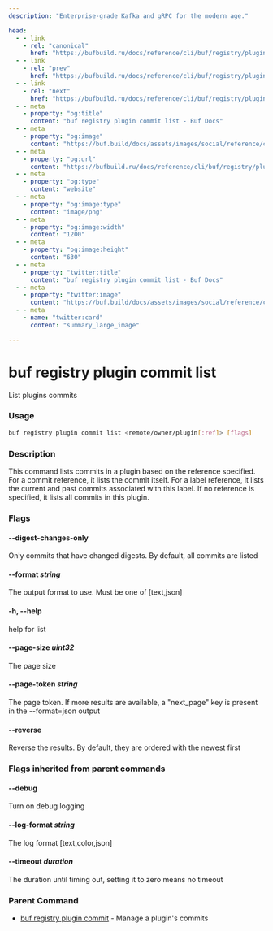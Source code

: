 ```yaml
---
description: "Enterprise-grade Kafka and gRPC for the modern age."

head:
  - - link
    - rel: "canonical"
      href: "https://bufbuild.ru/docs/reference/cli/buf/registry/plugin/commit/list/"
  - - link
    - rel: "prev"
      href: "https://bufbuild.ru/docs/reference/cli/buf/registry/plugin/commit/info/"
  - - link
    - rel: "next"
      href: "https://bufbuild.ru/docs/reference/cli/buf/registry/plugin/commit/resolve/"
  - - meta
    - property: "og:title"
      content: "buf registry plugin commit list - Buf Docs"
  - - meta
    - property: "og:image"
      content: "https://buf.build/docs/assets/images/social/reference/cli/buf/registry/plugin/commit/list.png"
  - - meta
    - property: "og:url"
      content: "https://bufbuild.ru/docs/reference/cli/buf/registry/plugin/commit/list/"
  - - meta
    - property: "og:type"
      content: "website"
  - - meta
    - property: "og:image:type"
      content: "image/png"
  - - meta
    - property: "og:image:width"
      content: "1200"
  - - meta
    - property: "og:image:height"
      content: "630"
  - - meta
    - property: "twitter:title"
      content: "buf registry plugin commit list - Buf Docs"
  - - meta
    - property: "twitter:image"
      content: "https://buf.build/docs/assets/images/social/reference/cli/buf/registry/plugin/commit/list.png"
  - - meta
    - name: "twitter:card"
      content: "summary_large_image"

---
```


# buf registry plugin commit list

List plugins commits

### Usage

```sh
buf registry plugin commit list <remote/owner/plugin[:ref]> [flags]
```

### Description

This command lists commits in a plugin based on the reference specified. For a commit reference, it lists the commit itself. For a label reference, it lists the current and past commits associated with this label. If no reference is specified, it lists all commits in this plugin.

### Flags

#### \--digest-changes-only

Only commits that have changed digests. By default, all commits are listed

#### \--format _string_

The output format to use. Must be one of \[text,json\]

#### \-h, --help

help for list

#### \--page-size _uint32_

The page size

#### \--page-token _string_

The page token. If more results are available, a "next_page" key is present in the --format=json output

#### \--reverse

Reverse the results. By default, they are ordered with the newest first

### Flags inherited from parent commands

#### \--debug

Turn on debug logging

#### \--log-format _string_

The log format \[text,color,json\]

#### \--timeout _duration_

The duration until timing out, setting it to zero means no timeout

### Parent Command

- [buf registry plugin commit](../) - Manage a plugin's commits

